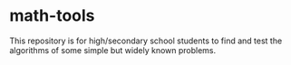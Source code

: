 # math-tools
This repository is for high/secondary school students to find and test the algorithms of some simple but widely known problems.
